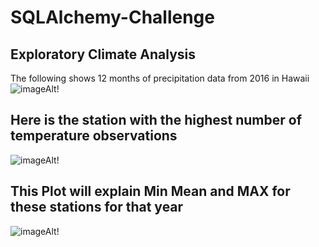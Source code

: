 # SQLAlchemy-Challenge

## Exploratory Climate Analysis
The following shows 12 months of precipitation data from 2016 in Hawaii
![imageAlt](https://github.com/dsalisbury1141/SQLAlchemy-Challenge/blob/master/Images/Hawaii%20Prcp%2012Months.png)!

## Here is the station with the highest number of temperature observations
![imageAlt](https://github.com/dsalisbury1141/SQLAlchemy-Challenge/blob/master/Images/Temps%20Bonus.png)!

## This Plot will explain Min Mean and MAX for these stations for that year 
![imageAlt](https://github.com/dsalisbury1141/SQLAlchemy-Challenge/blob/master/Images/Temps%20Most%20Active%20Station%20USC00519281.png)!


